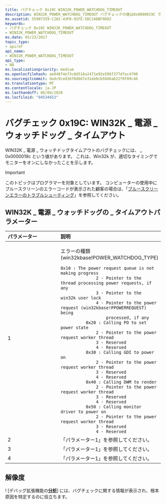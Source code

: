 ```yaml
---
title: バグチェック 0x19C WIN32K_POWER_WATCHDOG_TIMEOUT
description: WIN32K_POWER_WATCHDOG_TIMEOUT バグチェックの値は0x0000019C です。 これは、Win32k が、適切なタイミングでモニターをオンにしなかったことを示します。
ms.assetid: 55907359-C282-43F0-92FE-5DC248BF9D02
keywords:
- バグチェック 0x19C WIN32K_POWER_WATCHDOG_TIMEOUT
- WIN32K_POWER_WATCHDOG_TIMEOUT
ms.date: 05/23/2017
topic_type:
- apiref
api_name:
- WIN32K_POWER_WATCHDOG_TIMEOUT
api_type:
- NA
ms.localizationpriority: medium
ms.openlocfilehash: ae048f4e73c8d518a2471e92e598f377dfac4790
ms.sourcegitcommit: dadc9ced1670d667e31eb0cb58d6a622f0f09c46
ms.translationtype: MT
ms.contentlocale: ja-JP
ms.lasthandoff: 06/09/2020
ms.locfileid: "84534653"
---
```

# <a name="bug-check-0x19c-win32k_power_watchdog_timeout"></a>バグチェック 0x19C: WIN32K \_ 電源 \_ ウォッチドッグ \_ タイムアウト


WIN32K \_ 電源 \_ ウォッチドッグタイムアウトのバグチェックには、 \_ 0x0000019c という値があります。 これは、Win32k が、適切なタイミングでモニターをオンにしなかったことを示します。

> [!IMPORTANT]
> このトピックはプログラマーを対象としています。 コンピューターの使用中にブルースクリーンのエラーコードが表示された顧客の場合は、「[ブルースクリーンエラーのトラブルシューティング](https://www.windows.com/stopcode)」を参照してください。


## <a name="win32k_power_watchdog_timeout-parameters"></a>WIN32K \_ 電源 \_ ウォッチドッグの \_ タイムアウトパラメーター


<table>
<colgroup>
<col width="50%" />
<col width="50%" />
</colgroup>
<thead>
<tr class="header">
<th align="left">パラメーター</th>
<th align="left">説明</th>
</tr>
</thead>
<tbody>
<tr class="odd">
<td align="left">1</td>
<td align="left"><p>エラーの種類 (win32kbase!POWER_WATCHDOG_TYPE)</p>
<div class="code">
<code>0x10 : The power request queue is not making progress
              2 - Pointer to the thread processing power requests, if any
              3 - Pointer to the win32k user lock
              4 - Pointer to the power request (win32kbase!PPOWERREQUEST) being
                  processed, if any
          0x20 : Calling PO to set power state
              2 - Pointer to the power request worker thread              
              3 - Reserved
              4 - Reserved
          0x30 : Calling GDI to power on
              2 - Pointer to the power request worker thread
              3 - Reserved
              4 - Reserved
          0x40 : Calling DWM to render
              2 - Pointer to the power request worker thread
              3 - Reserved
              4 - Reserved
          0x50 : Calling monitor driver to power on
              2 - Pointer to the power request worker thread
              3 - Reserved
              4 - Reserved</code>
</div></td>
</tr>
<tr class="even">
<td align="left">2</td>
<td align="left">「パラメーター1」を参照してください。</td>
</tr>
<tr class="odd">
<td align="left">3</td>
<td align="left">「パラメーター1」を参照してください。</td>
</tr>
<tr class="even">
<td align="left">4</td>
<td align="left">「パラメーター1」を参照してください。</td>
</tr>
</tbody>
</table>

## <a name="resolution"></a>解像度
! [デバッグ拡張機能の[**分析**](-analyze.md)] には、バグチェックに関する情報が表示され、根本原因を特定するのに役立ちます。







